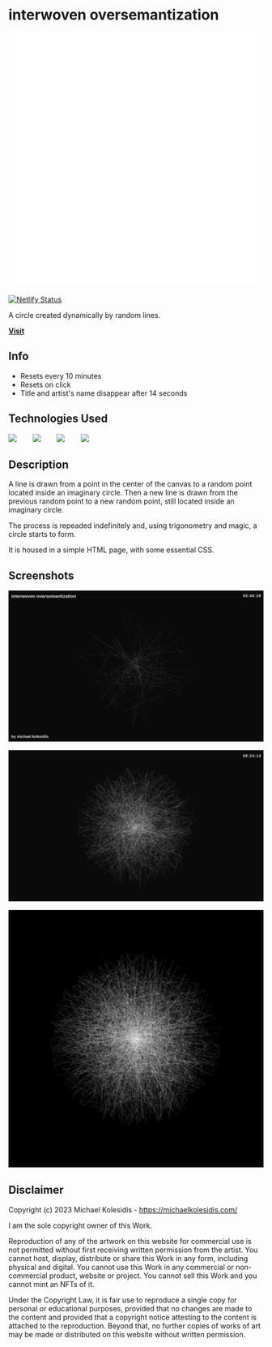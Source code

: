 # interwoven oversemantization

![screencast](./screenshots/screencast.gif)

[![Netlify Status](https://api.netlify.com/api/v1/badges/167fe081-b318-4922-b30b-3a7f76724456/deploy-status)](https://app.netlify.com/sites/interwoven-oversemantization/deploys)

A circle created dynamically by random lines.

[**Visit**](https://interwoven-oversemantization.netlify.app/)

## Info

- Resets every 10 minutes
- Resets on click
- Title and artist's name disappear after 14 seconds

## Technologies Used

<a href="https://p5js.org/"><img src="https://github.com/michaelkolesidis/tech-icons/blob/main/icons/p5js/p5js.svg" height="50px"/></a>
&nbsp;&nbsp;&nbsp;&nbsp;&nbsp;&nbsp;
<a href="https://en.wikipedia.org/wiki/JavaScript"><img src="https://github.com/michaelkolesidis/tech-icons/blob/main/icons/javascript/javascript-original.svg" height="50px" /></a>
&nbsp;&nbsp;&nbsp;&nbsp;&nbsp;&nbsp;
<a href="https://en.wikipedia.org/wiki/CSS"><img src="https://github.com/michaelkolesidis/tech-icons/blob/main/icons/css3/css3-plain.svg" height="50px" /></a>
&nbsp;&nbsp;&nbsp;&nbsp;&nbsp;&nbsp;
<img src="https://github.com/michaelkolesidis/tech-icons/blob/main/icons/html5/html5-plain.svg" height="50px" />
&nbsp;&nbsp;&nbsp;&nbsp;&nbsp;&nbsp;

## Description

A line is drawn from a point in the center of the canvas to a random point located inside an imaginary circle. Then a new line is drawn from the previous random point to a new random point, still located inside an imaginary circle.

The process is repeaded indefinitely and, using trigonometry and magic, a circle starts to form.

It is housed in a simple HTML page, with some essential CSS.

## Screenshots

![screenshot](./screenshots/screenshot-01b.png)

![screenshot](./screenshots/screenshot-02.png)

![screenshot](./screenshots/screenshot-03.png)

## Disclaimer

Copyright (c) 2023 Michael Kolesidis - https://michaelkolesidis.com/

I am the sole copyright owner of this Work.

Reproduction of any of the artwork on this website for commercial use
is not permitted without first receiving written permission from the artist.
You cannot host, display, distribute or share this Work in any form,
including physical and digital. You cannot use this Work in any
commercial or non-commercial product, website or project. You cannot
sell this Work and you cannot mint an NFTs of it.

Under the Copyright Law, it is fair use to reproduce a single copy for personal
or educational purposes, provided that no changes are made to the content and
provided that a copyright notice attesting to the content is attached to the
reproduction. Beyond that, no further copies of works of art may be made or
distributed on this website without written permission.
